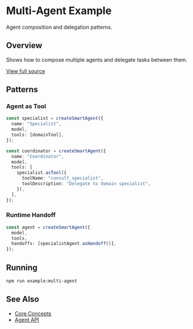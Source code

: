 # Multi-Agent Example

Agent composition and delegation patterns.

## Overview

Shows how to compose multiple agents and delegate tasks between them.

[View full source](https://github.com/Cognipeer/agent-sdk/tree/main/examples/multi-agent)

## Patterns

### Agent as Tool

```typescript
const specialist = createSmartAgent({
  name: "Specialist",
  model,
  tools: [domainTool],
});

const coordinator = createSmartAgent({
  name: "Coordinator",
  model,
  tools: [
    specialist.asTool({
      toolName: "consult_specialist",
      toolDescription: "Delegate to domain specialist",
    }),
  ],
});
```

### Runtime Handoff

```typescript
const agent = createSmartAgent({
  model,
  tools,
  handoffs: [specialistAgent.asHandoff()],
});
```

## Running

```bash
npm run example:multi-agent
```

## See Also

- [Core Concepts](/guide/core-concepts)
- [Agent API](/api/agent)
